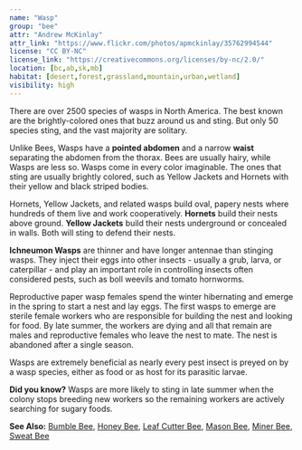 ```yaml
---
name: "Wasp"
group: "bee"
attr: "Andrew McKinlay"
attr_link: "https://www.flickr.com/photos/apmckinlay/35762994544"
license: "CC BY-NC"
license_link: "https://creativecommons.org/licenses/by-nc/2.0/"
location: [bc,ab,sk,mb]
habitat: [desert,forest,grassland,mountain,urban,wetland]
visibility: high
---
```

There are over 2500 species of wasps in North America. The best known are the brightly-colored ones that buzz around us and sting. But only 50 species sting, and the vast majority are solitary.

Unlike Bees, Wasps have a **pointed abdomen** and a narrow **waist** separating the abdomen from the thorax. Bees are usually hairy, while Wasps are less so. Wasps come in every color imaginable. The ones that sting are usually brightly colored, such as Yellow Jackets and Hornets with their yellow and black striped bodies.

Hornets, Yellow Jackets, and related wasps build oval, papery nests where hundreds of them live and work cooperatively. **Hornets** build their nests above ground. **Yellow Jackets** build their nests underground or concealed in walls. Both will sting to defend their nests.

**Ichneumon Wasps** are thinner and have longer antennae than stinging wasps. They inject their eggs into other insects - usually a grub, larva, or caterpillar - and play an important role in controlling insects often considered pests, such as boll weevils and tomato hornworms.

Reproductive paper wasp females spend the winter hibernating and emerge in the spring to start a nest and lay eggs. The first wasps to emerge are sterile female workers who are responsible for building the nest and looking for food. By late summer, the workers are dying and all that remain are males and reproductive females who leave the nest to mate. The nest is abandoned after a single season.

Wasps are extremely beneficial as nearly every pest insect is preyed on by a wasp species, either as food or as host for its parasitic larvae.

**Did you know?** Wasps are more likely to sting in late summer when the colony stops breeding new workers so the remaining workers are actively searching for sugary foods.

<!-- generated, do not edit -->
**See Also:**
[Bumble Bee](/{{section}}/bumbee),
[Honey Bee](/{{section}}/honeybee),
[Leaf Cutter Bee](/{{section}}/leafcbee),
[Mason Bee](/{{section}}/masonbee),
[Miner Bee](/{{section}}/minerbee),
[Sweat Bee](/{{section}}/sweatbee)
